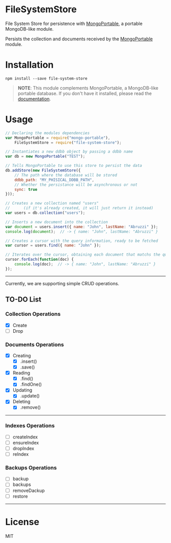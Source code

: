 # FileSystemStore
File System Store for persistence with [MongoPortable][Repo-MongoPortable], a portable MongoDB-like module.

Persists the collection and documents received by the [MongoPortable][Repo-MongoPortable] module.

# Installation
```shell
npm install --save file-system-store
```

>**NOTE**: This module complements MongoPortable, a MongoDB-like portable database.
If you don't have it installed, please read the [documentation][Repo-MongoPortable].

# Usage
```javascript
// Declaring the modules dependencies
var MongoPortable = require("mongo-portable"),
    FileSystemStore = require("file-system-store");

// Instantiates a new ddbb object by passing a ddbb name
var db = new MongoPortable("TEST");

// Tells MongoPortable to use this store to persist the data
db.addStore(new FileSystemStore({
    // The path where the database will be stored
    ddbb_path: "MY_PHISICAL_DDBB_PATH",
    // Whether the persistance will be asynchronous or not
    sync: true
}));

// Creates a new collection named "users" 
//      (if it's already created, it will just return it instead)
var users = db.collection("users");

// Inserts a new document into the collection
var document = users.insert({ name: "John", lastName: "Abruzzi" });
console.log(document);  // -> { name: "John", lastName: "Abruzzi" }

// Creates a cursor with the query information, ready to be fetched
var cursor = users.find({ name: "John" });

// Iterates over the cursor, obtaining each document that matchs the query
cursor.forEach(function(doc) {
    console.log(doc);  // -> { name: "John", lastName: "Abruzzi" }
});
```

----------

Currently, we are supporting simple CRUD operations.

## TO-DO List
### Collection Operations
- [X] Create
- [ ] Drop

### Documents Operations
- [X] Creating
    * [X] .insert()
    * [X] .save()
- [X] Reading
    * [X] .find()
    * [X] .findOne()
- [X] Updating
    * [X] .update()
- [X] Deleting
    * [X] .remove()

----------

### Indexes Operations
- [ ] createIndex
- [ ] ensureIndex
- [ ] dropIndex
- [ ] reIndex

### Backups Operations
- [ ] backup
- [ ] backups
- [ ] removeDackup
- [ ] restore

----------

# License

MIT

[Repo-MongoPortable]: https://github.com/EastolfiWebDev/MongoPortable

[mongo-db-command]: https://docs.mongodb.com/manual/reference/command/

[API-MongoPortable]: https://github.com/EastolfiWebDev/MongoPortable/blob/master/api/MongoPortable.md
[API-Collection]: https://github.com/EastolfiWebDev/MongoPortable/blob/master/api/Collection.md
[API-Cursor]: https://github.com/EastolfiWebDev/MongoPortable/blob/master/api/Cursor.md

[Module-FileSystemStore]: https://github.com/EastolfiWebDev/FileSystemStore
[API-FileSystemStore]: https://github.com/EastolfiWebDev/FileSystemStore/blob/master/api/FileSystemStore.md